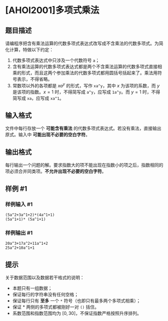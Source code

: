 # [AHOI2001]多项式乘法

## 题目描述

请编程序把含有乘法运算的代数多项式表达式改写成不含乘法的代数多项式。为简化计算，特做以下约定：

1. 代数多项式表达式中只涉及一个代数符号 `a`；
2. 含有乘法运算的代数多项式表达式都是两个不含乘法运算的代数多项式直接相乘的形式，而且这两个参加乘法的代数多项式都用圆括号括起来了。乘法用符号表示，不得省略。
3. 常数项以外的各项都是 $xa^y$ 的形式，写作 `xa^y`，其中 $x$ 为该项的系数，而 $y$ 是该项的指数。$x = 1$ 时，不得简写成 `a^y`，应写成 `1a^y`。而 $y = 1$ 时，不得简写成 `xa`，应写成 `xa^1`。

## 输入格式

文件中每行存放一个 **可能含有乘法** 的代数多项式表达式。若没有乘法，直接输出原式。输入中 **可能出现不必要的空白字符**。


## 输出格式

每行输出一个问题的解。要求指数大的项不能出现在指数小的项之后，指数相同的项必须合并同类项。**不允许出现不必要的空白字符**。

## 样例 #1

### 样例输入 #1
```
(5a^2+3a^1+2)*(4a^1+1)
(5a^1+1)* (5a^1+1)
```

### 样例输出 #1

```
20a^3+17a^2+11a^1+2
25a^2+10a^1+1
```

## 提示

关于数据范围以及数据若干格式的说明：

* 本题只有一组数据；
* 保证每行的字符串没有任何空格；
* 保证每行只有 **至多** 一个 `*` 符号（也即只有最多两个多项式相乘）；
* 保证 * 两侧的多项式都被刚好一对 `()` 括住。
* 系数范围和指数范围均为 $[0,30]$，不保证指数严格按照升序排列。

